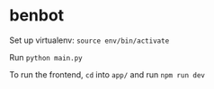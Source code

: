 # benbot

Set up virtualenv: `source env/bin/activate`

Run `python main.py`

To run the frontend, `cd` into `app/` and run `npm run dev`

